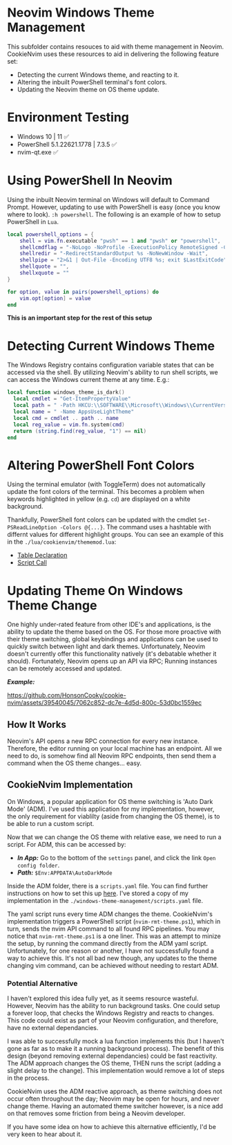 # Neovim Windows Theme Management

This subfolder contains resouces to aid with theme management in Neovim. CookieNvim uses these resources to aid in
delivering the following feature set:

- Detecting the current Windows theme, and reacting to it.
- Altering the inbuilt PowerShell terminal's font colors.
- Updating the Neovim theme on OS theme update.

# Environment Testing

- Windows 10 | 11 ✅
- PowerShell 5.1.22621.1778 | 7.3.5 ✅
- nvim-qt.exe ✅

# Using PowerShell In Neovim

Using the inbuilt Neovim terminal on Windows will default to Command Prompt. However, updating to use with PowerShell
is easy (once you know where to look). `:h powershell`. The following is an example of how to setup PowerShell in `Lua`.

```lua
local powershell_options = {
    shell = vim.fn.executable "pwsh" == 1 and "pwsh" or "powershell",
    shellcmdflag = "-NoLogo -NoProfile -ExecutionPolicy RemoteSigned -Command [Console]::InputEncoding=[Console]::OutputEncoding=[System.Text.Encoding]::UTF8;",
    shellredir = "-RedirectStandardOutput %s -NoNewWindow -Wait",
    shellpipe = "2>&1 | Out-File -Encoding UTF8 %s; exit $LastExitCode",
    shellquote = "",
    shellxquote = ""
}

for option, value in pairs(powershell_options) do
    vim.opt[option] = value
end
```

**This is an important step for the rest of this setup**

# Detecting Current Windows Theme

The Windows Registry contains configuration variable states that can be accessed via the shell. By utilizing Neovim's
ability to run shell scripts, we can access the Windows current theme at any time. E.g.:

```lua
local function windows_theme_is_dark()
  local cmdlet = "Get-ItemPropertyValue"
  local path = " -Path HKCU:\\SOFTWARE\\Microsoft\\Windows\\CurrentVersion\\Themes\\Personalize"
  local name = " -Name AppsUseLightTheme"
  local cmd = cmdlet .. path .. name
  local reg_value = vim.fn.system(cmd)
  return (string.find(reg_value, "1") == nil)
end
```

# Altering PowerShell Font Colors

Using the terminal emulator (with ToggleTerm) does not automatically update the font colors of the terminal. This
becomes a problem when keywords highlighted in yellow (e.g. `cd`) are displayed on a white background.

Thankfully, PowerShell font colors can be updated with the cmdlet `Set-PSReadLineOption -Colors @{...}`. The command
uses a hashtable with differnt values for different highlight groups. You can see an example of this in the
`./lua/cookienvim/thememod.lua`:

- [Table Declaration](https://github.com/HonsonCooky/cookie-nvim/blob/main/lua/cookienvim/thememod.lua#L5)
- [Script Call](https://github.com/HonsonCooky/cookie-nvim/blob/main/lua/cookienvim/thememod.lua#L57)

# Updating Theme On Windows Theme Change

One highly under-rated feature from other IDE's and applications, is the ability to update the theme based on the OS.
For those more proactive with their theme switching, global keybindings and applications can be used to quickly switch
between light and dark themes. Unfortunately, Neovim doesn't currently offer this functionality natively (it's
debatable whether it should). Fortunately, Neovim opens up an API via RPC; Running instances can be remotely accessed
and updated.

**_Example:_**

https://github.com/HonsonCooky/cookie-nvim/assets/39540045/7062c852-dc7e-4d5d-800c-53d0bc1559ec

## How It Works

Neovim's API opens a new RPC connection for every new instance. Therefore, the editor running on your local machine has
an endpoint. All we need to do, is somehow find all Neovim RPC endpoints, then send them a command when the OS theme
changes... easy.

## CookieNvim Implementation

On Windows, a popular application for OS theme switching is 'Auto Dark Mode' (ADM). I've used this application for my
implementation, however, the only requirement for viablilty (aside from changing the OS theme), is to be able to run a
custom script.

Now that we can change the OS theme with relative ease, we need to run a script. For ADM, this can be accessed by:

- **_In App:_** Go to the bottom of the `settings` panel, and click the link `Open config folder`.
- **_Path:_** `$Env:APPDATA\AutoDarkMode`

Inside the ADM folder, there is a `scripts.yaml` file. You can find further instructions on how to set this up
[here](https://github.com/AutoDarkMode/Windows-Auto-Night-Mode/wiki/How-to-add-custom-scripts). I've stored a copy of my
implementation in the `./windows-theme-management/scripts.yaml` file.

The yaml script runs every time ADM changes the theme. CookieNvim's implementation triggers a PowerShell script
(`nvim-rmt-theme.ps1`), which in turn, sends the nvim API command to all found RPC pipelines. You may notice that
`nvim-rmt-theme.ps1` is a one liner. This was an attempt to minize the setup, by running the command directly from the
ADM yaml script. Unfortunately, for one reason or another, I have not successfully found a way to achieve this. It's not
all bad new though, any updates to the theme changing vim command, can be achieved without needing to restart ADM.

### Potential Alternative

I haven't explored this idea fully yet, as it seems resource wasteful. However, Neovim has the ability to run background
tasks. One could setup a forever loop, that checks the Windows Registry and reacts to changes. This code could exist as
part of your Neovim configuration, and therefore, have no external dependancies.

I was able to successfully mock a lua function implements this (but I haven't gone as far as to make it a running
background process). The benefit of this design (beyond removing external dependancies) could be fast reactivity. The
ADM approach changes the OS theme, THEN runs the script (adding a slight delay to the change). This implementation would
remove a lot of steps in the process.

CookieNvim uses the ADM reactive approach, as theme switching does not occur often throughout the day; Neovim may be
open for hours, and never change theme. Having an automated theme switcher however, is a nice add on that removes some
friction from being a Neovim developer.

If you have some idea on how to achieve this alternative efficiently, I'd be very keen to hear about it.
